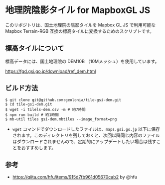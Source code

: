 # 地理院陰影タイル for MapboxGL JS

このリポジトリは、国土地理院の陰影タイルを Mapbox GL JS で利用可能な Mapbox Terrain-RGB 互換の標高タイルに変換するためのスクリプトです。

## 標高タイルについて

標高データには、国土地理院の DEM10B （10Mメッシュ）を使用しています。

https://fgd.gsi.go.jp/download/ref_dem.html

## ビルド方法

```
$ git clone git@github.com:geolonia/tile-gsi-dem.git
$ cd tile-gsi-dem.git
$ wget -i tilels-dem.csv -m # 約7時間
$ npm run build # 約1時間
$ mb-util tiles gsi-dem.mbtiles --image_format=png
```

* `wget` コマンドでダウンロードしたファイルは、`maps.gsi.go.jp` 以下に保存されます。このディレクトリを残しておくと、次回以降同じ内容のファイルはダウンロードされませんので、定期的にアップデートしたい場合は残すことをおすすめします。

## 参考

* https://qiita.com/hfu/items/915d7fb961d05670cab2 by @hfu
